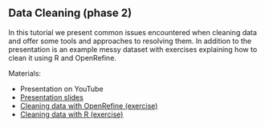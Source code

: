 ## Data Cleaning (phase 2)

In this tutorial we present common issues encountered when cleaning data and offer some tools and approaches to resolving them. In addition to the presentation is an example messy dataset with exercises explaining how to clean it using R and OpenRefine.

Materials:
* Presentation on YouTube
* [Presentation slides](https://cdn.rawgit.com/EDIorg/tutorials/3611cdf4/data_cleaning/How_to_clean_and_format_data.pdf)
* [Cleaning data with OpenRefine (exercise)](https://cdn.rawgit.com/EDIorg/tutorials/3611cdf4/data_cleaning/OpenRefine_instructions_exercise.pdf)
* [Cleaning data with R (exercise)](https://cdn.rawgit.com/EDIorg/tutorials/master/data_cleaning/R_instructions_exercise.html)

